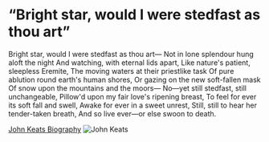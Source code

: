 <!DOCTYPE html>
<h1>
  “Bright star, would I were stedfast as thou art”
</h1>
<p>
  Bright star, would I were stedfast as thou art—
         Not in lone splendour hung aloft the night
And watching, with eternal lids apart,
         Like nature's patient, sleepless Eremite,
The moving waters at their priestlike task
         Of pure ablution round earth's human shores,
Or gazing on the new soft-fallen mask
         Of snow upon the mountains and the moors—
No—yet still stedfast, still unchangeable,
         Pillow'd upon my fair love's ripening breast,
To feel for ever its soft fall and swell,
         Awake for ever in a sweet unrest,
Still, still to hear her tender-taken breath,
And so live ever—or else swoon to death.
</p>
<a href="https://www.poetryfoundation.org/poets/john-keats">John Keats Biography</a>

<img src="https://upload.wikimedia.org/wikipedia/commons/1/1a/John_Keats_by_William_Hilton.jpg" alt="John Keats">

